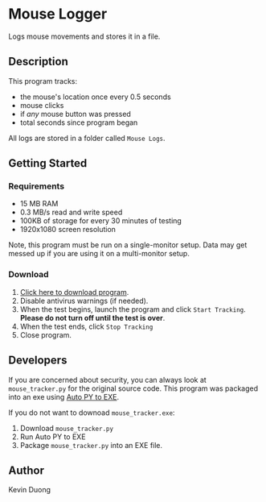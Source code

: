 # Mouse Logger
Logs mouse movements and stores it in a file.

## Description
This program tracks:
- the mouse's location once every 0.5 seconds
- mouse clicks
- if *any* mouse button was pressed
- total seconds since program began

All logs are stored in a folder called `Mouse Logs`.

## Getting Started
### Requirements
- 15 MB RAM
- 0.3 MB/s read and write speed
- 100KB of storage for every 30 minutes of testing
- 1920x1080 screen resolution

Note, this program must be run on a single-monitor setup. Data may get messed up if you are using it on a multi-monitor setup.

### Download
1. [Click here to download program](https://github.com/EthicallyPython/Mouse-Logger/raw/main/mouse_tracker.exe).
2. Disable antivirus warnings (if needed).
3. When the test begins, launch the program and click `Start Tracking`. **Please do not turn off until the test is over**.
5. When the test ends, click `Stop Tracking`
6. Close program.

## Developers
If you are concerned about security, you can always look at `mouse_tracker.py` for the original source code. This program was packaged into an exe using [Auto PY to EXE](https://github.com/brentvollebregt/auto-py-to-exe).

If you do not want to downoad `mouse_tracker.exe`:
1. Download `mouse_tracker.py`
2. Run Auto PY to EXE
3. Package `mouse_tracker.py` into an EXE file.

## Author
Kevin Duong
